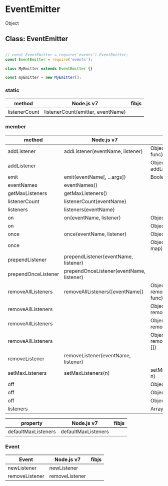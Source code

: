 
# EventEmitter

Object

## Class: EventEmitter

```js

// const EventEmitter = require('events').EventEmitter;
const EventEmitter = require('events');

class MyEmitter extends EventEmitter {}

const myEmitter = new MyEmitter();
```

### static

|     method    |            Node.js v7             | fibjs |
|---------------|-----------------------------------|-------|
| listenerCount | listenerCount(emitter, eventName) |       |

### member

|       method        |                   Node.js v7             |               fibjs               |
|---------------------|------------------------------------------|-----------------------------------|
| addListener         | addListener(eventName, listener)         | Object addListener(ev, func)      |
| addListener         |                                          | Object addListener(map={})        |
| emit                | emit(eventName[, ...args])               | Boolean emit(ev,...)              |
| eventNames          | eventNames()                             |                                   |
| getMaxListeners     | getMaxListeners()                        |                                   |
| listenerCount       | listenerCount(eventName)                 |                                   |
| listeners           | listeners(eventName)                     |                                   |
| on                  | on(eventName, listener)                  | Object on( ev, func)              |
| on                  |                                          | Object on(map={})                 |
| once                | once(eventName, listener)                | Object once(ev, func)             |
| once                |                                          | Object once(Object map)           |
| prependListener     | prependListener(eventName, listener)     |                                   |
| prependOnceListener | prependOnceListener(eventName, listener) |                                   |
| removeAllListeners  | removeAllListeners([eventName])          | Object removeListener(ev, func)   |
| removeAllListeners  |                                          | Object removeListener(ev)         |
| removeAllListeners  |                                          | Object removeListener(map={})     |
| removeAllListeners  |                                          | Object removeAllListeners(evs=[]) |
| removeListener      | removeListener(eventName, listener)      |                                   |
| setMaxListeners     | setMaxListeners(n)                       | setMaxListeners(Integer n)        |
| off                 |                                          | Object off(ev, func)              |
| off                 |                                          | Object off(ev)                    |
| off                 |                                          | Object off(map={})                |
| listeners           |                                          | Array listeners(ev)               |

|     property       |      Node.js v7     | fibjs |
|--------------------|---------------------|-------|
|defaultMaxListeners | defaultMaxListeners |       |

### Event

|       Event   |   Node.js v7   | fibjs |
|---------------|----------------|-------|
|newListener    | newListener    |       |
|removeListener | removeListener |       |

